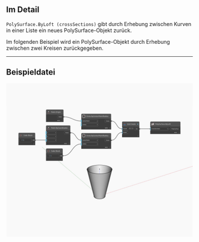 ## Im Detail
`PolySurface.ByLoft (crossSections)` gibt durch Erhebung zwischen Kurven in einer Liste ein neues PolySurface-Objekt zurück.

Im folgenden Beispiel wird ein PolySurface-Objekt durch Erhebung zwischen zwei Kreisen zurückgegeben.

___
## Beispieldatei

![ByLoft (crossSections)](./Autodesk.DesignScript.Geometry.PolySurface.ByLoft(crossSections)_img.jpg)

